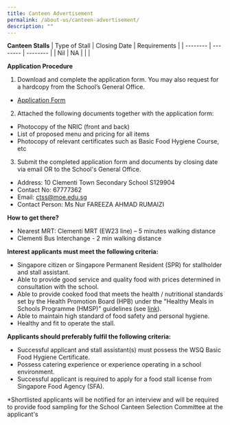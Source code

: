 ```yaml
---
title: Canteen Advertisement
permalink: /about-us/canteen-advertisement/
description: ""
---
```

**Canteen Stalls**
| Type of Stall | Closing Date | Requirements |
| -------- | -------- | -------- |
| Nil    | NA    |     |
|

**Application Procedure**

1. Download and complete the application form. You may also request for a hardcopy from the School’s General Office.
* [Application Form](/files/Forms/canteen%20formbf7.pdf)

2. Attached the following documents together with the application form:
* Photocopy of the NRIC (front and back)
* List of proposed menu and pricing for all items
* Photocopy of relevant certificates such as Basic Food Hygiene Course, etc

3. Submit the completed application form and documents by closing date via email OR to the School's General Office.

* Address: 10 Clementi Town Secondary School S129904
* Contact No:  67777362
* Email:  ctss@moe.edu.sg
* Contact Person: Ms Nur FAREEZA AHMAD RUMAIZI

**How to get there?**
* Nearest MRT: Clementi MRT (EW23 line) – 5 minutes walking distance
* Clementi Bus Interchange - 2 min walking distance

**Interest applicants must meet the following criteria:**
* Singapore citizen or Singapore Permanent Resident (SPR) for stallholder and stall assistant.
* Able to provide good service and quality food with prices determined in consultation with the school.
* Able to provide cooked food that meets the health / nutritional standards set by the Health Promotion Board (HPB) under the "Healthy Meals in Schools Programme (HMSP)" guidelines (see [link](https://www.hpb.gov.sg/schools/school-programmes/healthy-meals-in-schools-programme)).
* Able to maintain high standard of food safety and personal hygiene.
* Healthy and fit to operate the stall.


**Applicants should preferably fulfil the following criteria:**
* Successful applicant and stall assistant(s) must possess the WSQ Basic Food Hygiene Certificate.
* Possess catering experience or experience operating in a school environment.
* Successful applicant is required to apply for a food stall license from Singapore Food Agency (SFA).


*Shortlisted applicants will be notified for an interview and will be required to provide food sampling for the School Canteen Selection Committee at the applicant's